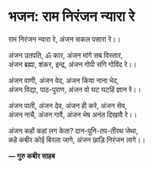 # भजन: राम निरंजन न्यारा रे

राम निरंजन न्यारा रे, अंजन सकल पसारा रे।।

अंजन उतपति, ॐ कार, अंजन मांगे सब विस्तार,\
अंजन ब्रह्मा, शंकर, इन्द्र, अंजन गोपी संगि गोविंद रे।।

अंजन वाणी, अंजन वेद, अंजन किया नाना भेद,\
अंजन विद्या, पाठ-पुराण, अंजन वो घट घटहिं ज्ञान रे।।

अंजन पाती, अंजन देव, अंजन ही करे, अंजन सेव,\
अंजन नाचै, अंजन गावै, अंजन भेष अनंत दिखावै रे।।

अंजन कहों कहां लग केता? दान-पुनि-तप-तीरथ जेथा,\
कहे कबीर कोई बिरला जागे, अंजन छाड़ि निरंजन लागे।।

**— गुरु कबीर साहब**
